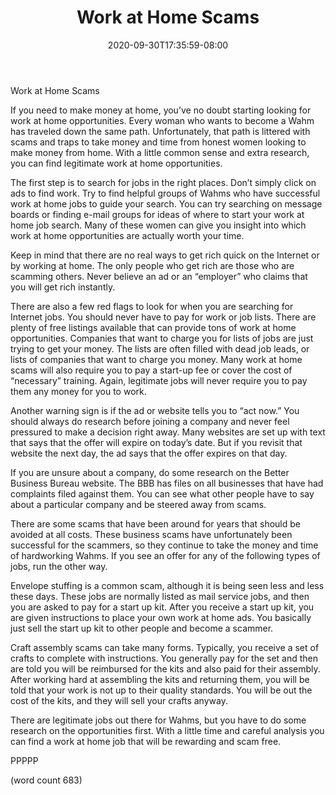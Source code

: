 ﻿---
title: "Work at Home Scams"
date: 2020-09-30T17:35:59-08:00
description: "WAHM txt Tips for Web Success"
featured_image: "/images/WAHM txt.jpg"
tags: ["WAHM txt"]
---

Work at Home Scams

If you need to make money at home, you’ve no doubt starting looking for work at home opportunities. Every woman who wants to become a Wahm has traveled down the same path. Unfortunately, that path is littered with scams and traps to take money and time from honest women looking to make money from home. With a little common sense and extra research, you can find legitimate work at home opportunities. 

The first step is to search for jobs in the right places. Don’t simply click on ads to find work. Try to find helpful groups of Wahms who have successful work at home jobs to guide your search. You can try searching on message boards or finding e-mail groups for ideas of where to start your work at home job search. Many of these women can give you insight into which work at home opportunities are actually worth your time.

Keep in mind that there are no real ways to get rich quick on the Internet or by working at home. The only people who get rich are those who are scamming others. Never believe an ad or an “employer” who claims that you will get rich instantly.

There are also a few red flags to look for when you are searching for Internet jobs. You should never have to pay for work or job lists. There are plenty of free listings available that can provide tons of work at home opportunities. Companies that want to charge you for lists of jobs are just trying to get your money. The lists are often filled with dead job leads, or lists of companies that want to charge you money. Many work at home scams will also require you to pay a start-up fee or cover the cost of “necessary” training. Again, legitimate jobs will never require you to pay them any money for you to work.

Another warning sign is if the ad or website tells you to “act now.” You should always do research before joining a company and never feel pressured to make a decision right away. Many websites are set up with text that says that the offer will expire on today’s date. But if you revisit that website the next day, the ad says that the offer expires on that day.

If you are unsure about a company, do some research on the Better Business Bureau website. The BBB has files on all businesses that have had complaints filed against them. You can see what other people have to say about a particular company and be steered away from scams. 

There are some scams that have been around for years that should be avoided at all costs. These business scams have unfortunately been successful for the scammers, so they continue to take the money and time of hardworking Wahms. If you see an offer for any of the following types of jobs, run the other way.

Envelope stuffing is a common scam, although it is being seen less and less these days. These jobs are normally listed as mail service jobs, and then you are asked to pay for a start up kit. After you receive a start up kit, you are given instructions to place your own work at home ads. You basically just sell the start up kit to other people and become a scammer.

Craft assembly scams can take many forms. Typically, you receive a set of crafts to complete with instructions. You generally pay for the set and then are told you will be reimbursed for the kits and also paid for their assembly. After working hard at assembling the kits and returning them, you will be told that your work is not up to their quality standards. You will be out the cost of the kits, and they will sell your crafts anyway. 

There are legitimate jobs out there for Wahms, but you have to do some research on the opportunities first. With a little time and careful analysis you can find a work at home job that will be rewarding and scam free.

PPPPP

(word count 683)

